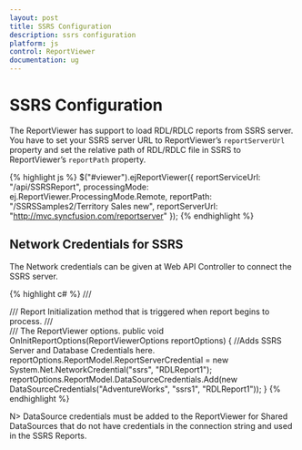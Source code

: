 ```yaml
---
layout: post
title: SSRS Configuration
description: ssrs configuration
platform: js
control: ReportViewer
documentation: ug
---
```


# SSRS Configuration

The ReportViewer has support to load RDL/RDLC reports from SSRS server. You have to set your SSRS server URL to ReportViewer’s `reportServerUrl` property and set the relative path of RDL/RDLC file in SSRS to ReportViewer’s `reportPath` property. 

{% highlight js %}
$("#viewer").ejReportViewer({
    reportServiceUrl: "/api/SSRSReport",
    processingMode: ej.ReportViewer.ProcessingMode.Remote,
    reportPath: "/SSRSSamples2/Territory Sales new",
    reportServerUrl: "http://mvc.syncfusion.com/reportserver"
});
{% endhighlight %}

## Network Credentials for SSRS

The Network credentials can be given at Web API Controller to connect the SSRS server.

{% highlight c# %}
/// <summary>
/// Report Initialization method that is triggered when report begins to process.
/// </summary>
/// <param name="reportOptions">The ReportViewer options.</param>
public void OnInitReportOptions(ReportViewerOptions reportOptions) 
{
    //Adds SSRS Server and Database Credentials here.
    reportOptions.ReportModel.ReportServerCredential = new System.Net.NetworkCredential("ssrs", "RDLReport1");
    reportOptions.ReportModel.DataSourceCredentials.Add(new DataSourceCredentials("AdventureWorks", "ssrs1", "RDLReport1"));
}
{% endhighlight %}

N> DataSource credentials must be added to the ReportViewer for Shared DataSources that do not have credentials in the connection string and used in the SSRS Reports.



